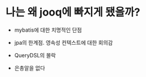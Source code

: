 # 나는 왜 jooq에 빠지게 됐을까?

- mybatis에 대한 치명적인 단점

- jpa의 한계점. 영속성 컨텍스트에 대한 회의감

- QueryDSL의 몰락

- 은총알을 없다